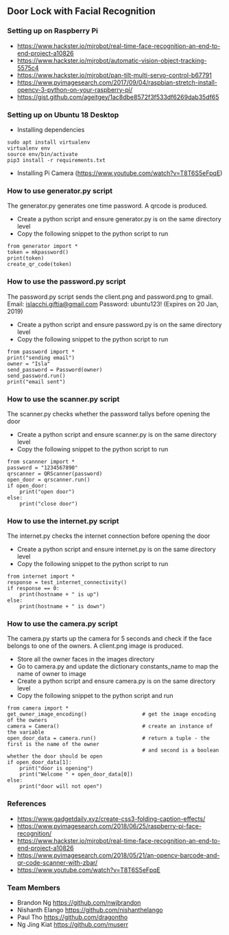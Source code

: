 ## Door Lock with Facial Recognition

### Setting up on Raspberry Pi
- https://www.hackster.io/mjrobot/real-time-face-recognition-an-end-to-end-project-a10826
- https://www.hackster.io/mjrobot/automatic-vision-object-tracking-5575c4
- https://www.hackster.io/mjrobot/pan-tilt-multi-servo-control-b67791
- https://www.pyimagesearch.com/2017/09/04/raspbian-stretch-install-opencv-3-python-on-your-raspberry-pi/
- https://gist.github.com/ageitgey/1ac8dbe8572f3f533df6269dab35df65


### Setting up on Ubuntu 18 Desktop
- Installing dependencies
```
sudo apt install virtualenv
virtualenv env
source env/bin/activate
pip3 install -r requirements.txt
```
- Installing Pi Camera (https://www.youtube.com/watch?v=T8T6S5eFpqE)

### How to use generator.py script
The generator.py generates one time password. A qrcode is produced.
- Create a python script and ensure generator.py is on the same directory level
- Copy the following snippet to the python script to run
```
from generator import *
token = mkpassword()
print(token)
create_qr_code(token)
```

### How to use the password.py script
The password.py script sends the client.png and password.png to gmail. Email: islacchi.giftia@gmail.com Password: ubuntu123! (Expires on 20 Jan, 2019)
- Create a python script and ensure password.py is on the same directory level
- Copy the following snippet to the python script to run
```
from password import *
print("sending email")
owner = "Isla"
send_password = Password(owner)
send_password.run()
print("email sent")
```

### How to use the scanner.py script
The scanner.py checks whether the password tallys before opening the door
- Create a python script and ensure scanner.py is on the same directory level
- Copy the following snippet to the python script to run
```
from scannner import *
password = "1234567890"
qrscanner = QRScanner(password)
open_door = qrscanner.run()
if open_door:
    print("open door")
else:
    print("close door")
```

### How to use the internet.py script
The internet.py checks the internet connection before opening the door
- Create a python script and ensure internet.py is on the same directory level
- Copy the following snippet to the python script to run
```
from internet import *
response = test_internet_connectivity()
if response == 0:
    print(hostname + " is up")
else:
    print(hostname + " is down")
```

### How to use the camera.py script
The camera.py starts up the camera for 5 seconds and check if the face belongs to one of the owners. A client.png image is produced.
- Store all the owner faces in the images directory
- Go to camera.py and update the dictionary constants_name to map the name of owner to image
- Create a python script and ensure camera.py is on the same directory level
- Copy the following snippet to the python script and run
```
from camera import *
get_owner_image_encoding()                  # get the image encoding of the owners
camera = Camera()                           # create an instance of the variable
open_door_data = camera.run()               # return a tuple - the first is the name of the owner 
                                            # and second is a boolean whether the door should be open 
if open_door_data[1]:
    print("door is opening")
    print("Welcome " + open_door_data[0])
else:
    print("door will not open")
```


### References
- https://www.gadgetdaily.xyz/create-css3-folding-caption-effects/
- https://www.pyimagesearch.com/2018/06/25/raspberry-pi-face-recognition/
- https://www.hackster.io/mjrobot/real-time-face-recognition-an-end-to-end-project-a10826
- https://www.pyimagesearch.com/2018/05/21/an-opencv-barcode-and-qr-code-scanner-with-zbar/
- https://www.youtube.com/watch?v=T8T6S5eFpqE

### Team Members
- Brandon Ng https://github.com/nwjbrandon
- Nishanth Elango https://github.com/nishanthelango
- Paul Tho https://github.com/dragontho
- Ng Jing Kiat https://github.com/muserr
